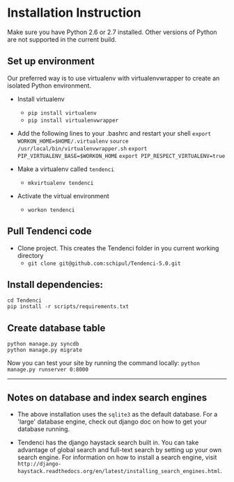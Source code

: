 # Installation Instruction

Make sure you have Python 2.6 or 2.7 installed. Other versions of Python are not supported in the current build. 

## Set up environment
Our preferred way is to use virtualenv with virtualenvwrapper to create an isolated Python environment. 

- Install virtualenv
    - `pip install virtualenv`
    - `pip install virtualenvwrapper`
    
- Add the following lines to your .bashrc and restart your shell
	`export WORKON_HOME=$HOME/.virtualenv`
	`source /usr/local/bin/virtualenvwrapper.sh`
	`export PIP_VIRTUALENV_BASE=$WORKON_HOME`
	`export PIP_RESPECT_VIRTUALENV=true`

- Make a virtualenv called `tendenci`
    - `mkvirtualenv tendenci`
- Activate the virtual environment
    - `workon tendenci`
    
## Pull Tendenci code
- Clone project. This creates the Tendenci folder in you current working directory
    - `git clone git@github.com:schipul/Tendenci-5.0.git`
    
## Install dependencies:
	cd Tendenci
	pip install -r scripts/requirements.txt

## Create database table
	python manage.py syncdb
	python manage.py migrate
	
Now you can test your site by running the command locally:
	`python manage.py runserver 0:8000`
	
	
-----------------------------------------------------------------

## Notes on database and index search engines

- The above installation uses the `sqlite3` as the default database. For a 'large' database engine, check out django doc on how to get your database running.

- Tendenci has the django haystack search built in. You can take advantage of global search and full-text search by setting up your own search engine. For information on how to install a search engine, visit 
	`http://django-haystack.readthedocs.org/en/latest/installing_search_engines.html`.  
	
